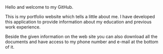 Hello and welcome to my GitHub.

This is my portfolio website which tells a little about me. I have developed this application to provide information about my education and previous work experience.

Beside the given information on the web site you can also download all the documents and have access to my phone number and e-mail at the bottom of it.
